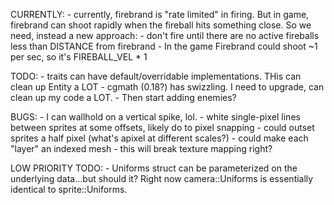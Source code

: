 CURRENTLY:
    - currently, firebrand is "rate limited" in firing. But in game, firebrand can shoot
        rapidly when the fireball hits something close. So we need, instead a new approach:
            - don't fire until there are no active fireballs less than DISTANCE from firebrand
            - In the game Firebrand could shoot ~1 per sec, so it's FIREBALL_VEL * 1

TODO:
    - traits can have default/overridable implementations. THis can clean up Entity a LOT
    - cgmath (0.18?) has swizzling. I need to upgrade, can clean up my code a LOT.
    - Then start adding enemies?

BUGS:
    - I can wallhold on a vertical spike, lol.
    - white single-pixel lines between sprites at some offsets, likely do to pixel snapping
        - could outset sprites a half pixel (what's apixel at different scales?)
        - could make each "layer" an indexed mesh
            - this will break texture mapping right?

LOW PRIORITY TODO:
    - Uniforms struct can be parameterized on the underlying data...but should it? Right now camera::Uniforms is essentially identical to sprite::Uniforms.
